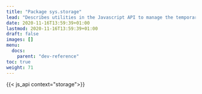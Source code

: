 ```yaml
---
title: "Package sys.storage"
lead: "Describes utilities in the Javascript API to manage the temporary storage."
date: 2020-11-16T13:59:39+01:00
lastmod: 2020-11-16T13:59:39+01:00
draft: false
images: []
menu:
  docs:
    parent: "dev-reference"
toc: true
weight: 71
---
```


{{< js_api context="storage">}}

